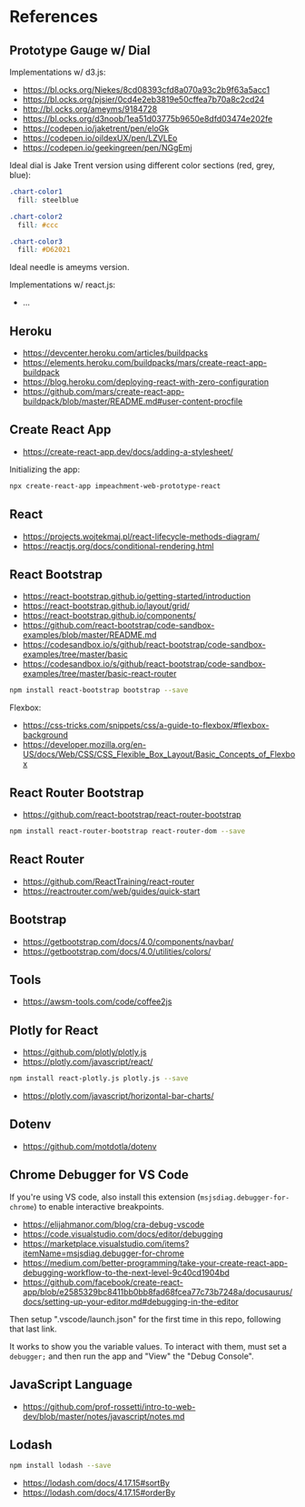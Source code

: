 # References

## Prototype Gauge w/ Dial

Implementations w/ d3.js:

  + https://bl.ocks.org/Niekes/8cd08393cfd8a070a93c2b9f63a5acc1
  + https://bl.ocks.org/pjsier/0cd4e2eb3819e50cffea7b70a8c2cd24
  + http://bl.ocks.org/ameyms/9184728
  + https://bl.ocks.org/d3noob/1ea51d03775b9650e8dfd03474e202fe
  + https://codepen.io/jaketrent/pen/eloGk
  + https://codepen.io/oildexUX/pen/LZVLEo
  + https://codepen.io/geekingreen/pen/NGgEmj


Ideal dial is Jake Trent version using different color sections (red, grey, blue):

```css
.chart-color1
  fill: steelblue

.chart-color2
  fill: #ccc

.chart-color3
  fill: #D62021
```

Ideal needle is ameyms version.

Implementations w/ react.js:

  + ...


## Heroku

  + https://devcenter.heroku.com/articles/buildpacks
  + https://elements.heroku.com/buildpacks/mars/create-react-app-buildpack
  + https://blog.heroku.com/deploying-react-with-zero-configuration
  + https://github.com/mars/create-react-app-buildpack/blob/master/README.md#user-content-procfile

## Create React App

  + https://create-react-app.dev/docs/adding-a-stylesheet/

Initializing the app:

```sh
npx create-react-app impeachment-web-prototype-react
```

## React

  + https://projects.wojtekmaj.pl/react-lifecycle-methods-diagram/
  + https://reactjs.org/docs/conditional-rendering.html

## React Bootstrap

  + https://react-bootstrap.github.io/getting-started/introduction
  + https://react-bootstrap.github.io/layout/grid/
  + https://react-bootstrap.github.io/components/
  + https://github.com/react-bootstrap/code-sandbox-examples/blob/master/README.md
  + https://codesandbox.io/s/github/react-bootstrap/code-sandbox-examples/tree/master/basic
  + https://codesandbox.io/s/github/react-bootstrap/code-sandbox-examples/tree/master/basic-react-router

```sh
npm install react-bootstrap bootstrap --save
```

Flexbox:

  + https://css-tricks.com/snippets/css/a-guide-to-flexbox/#flexbox-background
  + https://developer.mozilla.org/en-US/docs/Web/CSS/CSS_Flexible_Box_Layout/Basic_Concepts_of_Flexbox

## React Router Bootstrap

  + https://github.com/react-bootstrap/react-router-bootstrap

```sh
npm install react-router-bootstrap react-router-dom --save
```

## React Router

  + https://github.com/ReactTraining/react-router
  + https://reactrouter.com/web/guides/quick-start

## Bootstrap

  + https://getbootstrap.com/docs/4.0/components/navbar/
  + https://getbootstrap.com/docs/4.0/utilities/colors/

## Tools

  + https://awsm-tools.com/code/coffee2js


## Plotly for React

  + https://github.com/plotly/plotly.js
  + https://plotly.com/javascript/react/

```sh
npm install react-plotly.js plotly.js --save
```

  + https://plotly.com/javascript/horizontal-bar-charts/

## Dotenv

   + https://github.com/motdotla/dotenv

## Chrome Debugger for VS Code


If you're using VS code, also install this extension (`msjsdiag.debugger-for-chrome`) to enable interactive breakpoints.

  + https://elijahmanor.com/blog/cra-debug-vscode
  + https://code.visualstudio.com/docs/editor/debugging
  + https://marketplace.visualstudio.com/items?itemName=msjsdiag.debugger-for-chrome
  + https://medium.com/better-programming/take-your-create-react-app-debugging-workflow-to-the-next-level-9c40cd1904bd
  + https://github.com/facebook/create-react-app/blob/e2585329bc8411bb0bb8fad68fcea77c73b7248a/docusaurus/docs/setting-up-your-editor.md#debugging-in-the-editor

Then setup ".vscode/launch.json" for the first time in this repo, following that last link.

It works to show you the variable values. To interact with them, must set a `debugger;` and then run the app and "View" the "Debug Console".

## JavaScript Language

  + https://github.com/prof-rossetti/intro-to-web-dev/blob/master/notes/javascript/notes.md

## Lodash

```sh
npm install lodash --save
```

  + https://lodash.com/docs/4.17.15#sortBy
  + https://lodash.com/docs/4.17.15#orderBy
